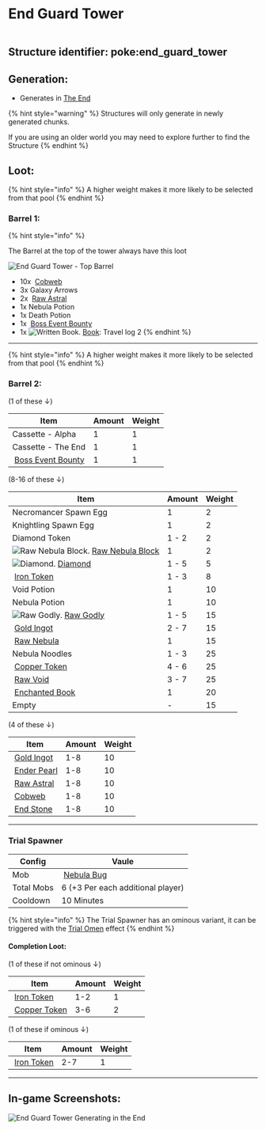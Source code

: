 # End Guard Tower

<figure><img src="https://github.com/ItsMePok/PFE/blob/wikiAssets/structures-pixel/EndGuardTowerPixel.png?raw=true" alt=""><figcaption></figcaption></figure>

## **Structure identifier:** poke:end\_guard\_tower <a href="#identifier" id="identifier"></a>

## Generation:

* Generates in [The End](https://minecraft.wiki/w/The_End#Biomes)

{% hint style="warning" %}
Structures will only generate in newly generated chunks.&#x20;

If you are using an older world you may need to explore further to find the Structure
{% endhint %}

## Loot:

{% hint style="info" %}
A higher weight makes it more likely to be selected from that pool
{% endhint %}

### **Barrel 1:**

{% hint style="info" %}


The Barrel at the top of the tower always have this loot

<img src="https://github.com/ItsMePok/PFE/blob/wikiAssets/misc/EndGuardTowerBarrel.png" alt="End Guard Tower - Top Barrel" data-size="original">

* 10x <img src="https://minecraft.wiki/images/Cobweb_(texture)_JE0_BE0.png?5ae8c" alt="" data-size="line"> [Cobweb](https://minecraft.wiki/w/Cobweb)
* 3x Galaxy Arrows
* 2x <img src="https://github.com/ItsMePok/PFE/blob/wikiAssets/wikiMain/raw_astral.png?raw=true" alt="" data-size="line"> [Raw Astral](../items/raw-ore/raw-astral.md)
* 1x Nebula Potion
* 1x Death Potion
* 1x <img src="https://github.com/ItsMePok/PFE/blob/wikiAssets/wikiMain/bounty.png?raw=true" alt="" data-size="line"> [Boss Event Bounty](../items/misc/boss-event-bounty.md)
* 1x <img src="https://minecraft.wiki/images/Written_Book_JE2_BE2.gif?c6510" alt="Written Book." data-size="line"> [Book](https://minecraft.wiki/w/Written_Book): Travel log 2
{% endhint %}



***

{% hint style="info" %}
A higher weight makes it more likely to be selected from that pool
{% endhint %}



### **Barrel 2:**

(1 of these ↓)

| Item                                                                                                                                                                              | Amount | Weight |
| --------------------------------------------------------------------------------------------------------------------------------------------------------------------------------- | ------ | ------ |
| Cassette - Alpha                                                                                                                                                                  | 1      | 1      |
| Cassette - The End                                                                                                                                                                | 1      | 1      |
| <img src="https://github.com/ItsMePok/PFE/blob/wikiAssets/wikiMain/bounty.png?raw=true" alt="" data-size="line"> [Boss Event Bounty](../items/misc/boss-event-bounty.md) | 1      | 1      |

(8-16 of these ↓)

| Item                                                                                                                                                                                                     | Amount | Weight |
| -------------------------------------------------------------------------------------------------------------------------------------------------------------------------------------------------------- | ------ | ------ |
| Necromancer Spawn Egg                                                                                                                                                                                    | 1      | 2      |
| Knightling Spawn Egg                                                                                                                                                                                     | 1      | 2      |
| Diamond Token                                                                                                                                                                                            | 1 - 2  | 2      |
| <img src="https://github.com/ItsMePok/PFE/blob/wikiAssets/blockRenders/RawNebulaBlock.png?raw=true" alt="Raw Nebula Block." data-size="line"> [Raw Nebula Block](../blocks/raw-ore-blocks/block-of-raw-nebula.md) | 1      | 2      |
| <img src="https://minecraft.wiki/images/Diamond_JE3_BE3.png?99d00" alt="Diamond." data-size="line"> [Diamond](https://minecraft.wiki/w/Diamond)                                                          | 1 - 5  | 5      |
| <img src="https://github.com/ItsMePok/PFE/blob/wikiAssets/wikiMain/iron_token.png?raw=true" alt="" data-size="line"> [Iron Token](../items/currency/tokens/iron-token.md)                           | 1 - 3  | 8      |
| Void Potion                                                                                                                                                                                              | 1      | 10     |
| Nebula Potion                                                                                                                                                                                            | 1      | 10     |
| <img src="https://github.com/ItsMePok/PFE/blob/wikiAssets/wikiMain/raw_godly.png?raw=true" alt="Raw Godly." data-size="line"> [Raw Godly](../items/raw-ore/raw-godly.md)                                 | 1 - 5  | 15     |
| <img src="https://minecraft.wiki/images/Gold_Ingot_JE4_BE2.png?80cd6" alt="" data-size="line"> [Gold Ingot](https://minecraft.wiki/w/Gold_Ingot)                                                         | 2 - 7  | 15     |
| <img src="https://github.com/ItsMePok/PFE/blob/wikiAssets/wikiMain/raw_nebula.png?raw=true" alt="" data-size="line"> [Raw Nebula](../items/raw-ore/raw-nebula.md)                                         | 1      | 15     |
| Nebula Noodles                                                                                                                                                                                           | 1 - 3  | 25     |
| <img src="https://github.com/ItsMePok/PFE/blob/wikiAssets/wikiMain/copper_token.png?raw=true" alt="" data-size="line"> [Copper Token ](../items/currency/tokens/copper-token.md)                      | 4 - 6  | 25     |
| <img src="https://github.com/ItsMePok/PFE/blob/wikiAssets/wikiMain/raw_void.png?raw=true" alt="" data-size="line"> [Raw Void](../items/raw-ore/raw-void.md)                                             | 3 - 7  | 25     |
| <img src="https://minecraft.wiki/images/Enchanted_Book.gif?b21c4" alt="" data-size="line"> [Enchanted Book](https://minecraft.wiki/w/Enchanted_Book)                                                     | 1      | 20     |
| Empty                                                                                                                                                                                                    | -      | 15     |

(4 of these ↓)

| Item                                                                                                                                                                                    | Amount | Weight |
| --------------------------------------------------------------------------------------------------------------------------------------------------------------------------------------- | ------ | ------ |
| <img src="https://minecraft.wiki/images/Gold_Ingot_JE4_BE2.png?80cd6" alt="" data-size="line"> [Gold Ingot](https://minecraft.wiki/w/Gold_Ingot)                                        | 1-8    | 10     |
| <img src="https://minecraft.wiki/images/thumb/Ender_Pearl_JE3_BE2.png/150px-Ender_Pearl_JE3_BE2.png?829a7" alt="" data-size="line"> [Ender Pearl](https://minecraft.wiki/w/Ender_Pearl) | 1-8    | 10     |
| <img src="https://github.com/ItsMePok/PFE/blob/wikiAssets/wikiMain/raw_astral.png?raw=true" alt="" data-size="line"> [Raw Astral](../items/raw-ore/raw-astral.md)                        | 1-8    | 10     |
| <img src="https://minecraft.wiki/images/Cobweb_(texture)_JE0_BE0.png?5ae8c" alt="" data-size="line"> [Cobweb](https://minecraft.wiki/w/Cobweb)                                          | 1-8    | 10     |
| <img src="https://minecraft.wiki/images/thumb/End_Stone_JE3_BE2.png/150px-End_Stone_JE3_BE2.png?8f71b" alt="" data-size="line"> [End Stone](https://minecraft.wiki/w/End_Stone)         | 1-8    | 10     |

***

### Trial Spawner

| Config     | Vaule                                                                                                                                                                |
| ---------- | -------------------------------------------------------------------------------------------------------------------------------------------------------------------- |
| Mob        | <img src="https://github.com/ItsMePok/PFE/blob/wikiAssets/entity_icon/nebula_bug.png?raw=true" alt="" data-size="line"> [Nebula Bug](../mobs/hostile-mobs/nebula-bug.md) |
| Total Mobs | 6 (+3 Per each additional player)                                                                                                                                    |
| Cooldown   | 10 Minutes                                                                                                                                                           |

{% hint style="info" %}
The Trial Spawner has an ominous variant, it can be triggered with the [Trial Omen](https://minecraft.wiki/w/Trial_Omen) effect
{% endhint %}

#### Completion Loot:

(1 of these if not ominous ↓)

| Item                                                                                                                                                                                | Amount | Weight |
| ----------------------------------------------------------------------------------------------------------------------------------------------------------------------------------- | ------ | ------ |
| <img src="https://github.com/ItsMePok/PFE/blob/wikiAssets/wikiMain/iron_token.png?raw=true" alt="" data-size="line"> [Iron Token](../items/currency/tokens/iron-token.md)      | 1-2    | 1      |
| <img src="https://github.com/ItsMePok/PFE/blob/wikiAssets/wikiMain/copper_token.png?raw=true" alt="" data-size="line"> [Copper Token ](../items/currency/tokens/copper-token.md) | 3-6    | 2      |

(1 of these if ominous ↓)

| Item                                                                                                                                                                           | Amount | Weight |
| ------------------------------------------------------------------------------------------------------------------------------------------------------------------------------ | ------ | ------ |
| <img src="https://github.com/ItsMePok/PFE/blob/wikiAssets/wikiMain/iron_token.png?raw=true" alt="" data-size="line"> [Iron Token](../items/currency/tokens/iron-token.md) | 2-7    | 1      |

***

## In-game Screenshots:

![End Guard Tower Generating in the End](https://github.com/ItsMePok/PFE/blob/wikiAssets/Structures/EndGuardTowerInGame.png)
